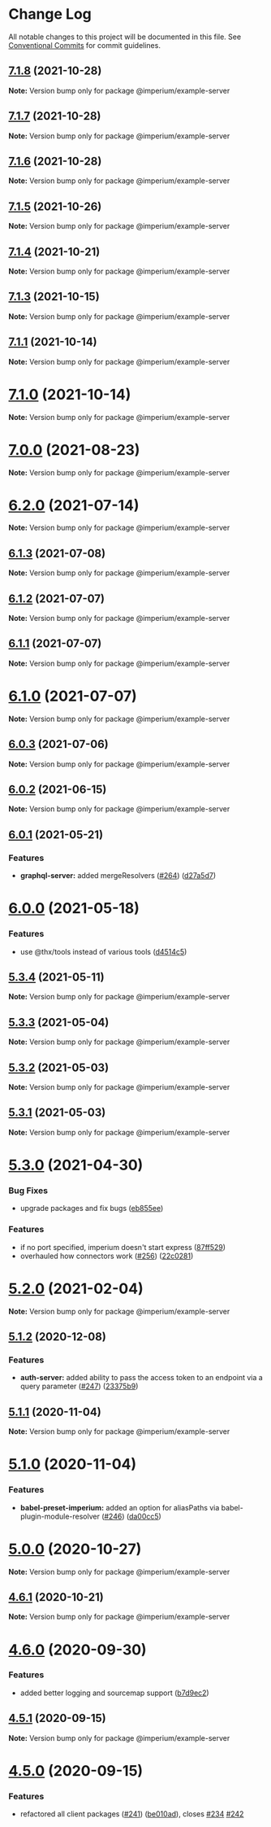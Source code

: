 # Change Log

All notable changes to this project will be documented in this file.
See [Conventional Commits](https://conventionalcommits.org) for commit guidelines.

## [7.1.8](https://github.com/darkadept/imperium/compare/v7.1.7...v7.1.8) (2021-10-28)

**Note:** Version bump only for package @imperium/example-server





## [7.1.7](https://github.com/darkadept/imperium/compare/v7.1.6...v7.1.7) (2021-10-28)

**Note:** Version bump only for package @imperium/example-server





## [7.1.6](https://github.com/darkadept/imperium/compare/v7.1.5...v7.1.6) (2021-10-28)

**Note:** Version bump only for package @imperium/example-server





## [7.1.5](https://github.com/darkadept/imperium/compare/v7.1.4...v7.1.5) (2021-10-26)

**Note:** Version bump only for package @imperium/example-server





## [7.1.4](https://github.com/darkadept/imperium/compare/v7.1.3...v7.1.4) (2021-10-21)

**Note:** Version bump only for package @imperium/example-server





## [7.1.3](https://github.com/darkadept/imperium/compare/v7.1.2...v7.1.3) (2021-10-15)

**Note:** Version bump only for package @imperium/example-server





## [7.1.1](https://github.com/darkadept/imperium/compare/v7.1.0...v7.1.1) (2021-10-14)

**Note:** Version bump only for package @imperium/example-server





# [7.1.0](https://github.com/darkadept/imperium/compare/v7.0.6...v7.1.0) (2021-10-14)

**Note:** Version bump only for package @imperium/example-server





# [7.0.0](https://github.com/darkadept/imperium/compare/v6.2.1...v7.0.0) (2021-08-23)

**Note:** Version bump only for package @imperium/example-server





# [6.2.0](https://github.com/darkadept/imperium/compare/v6.1.3...v6.2.0) (2021-07-14)

**Note:** Version bump only for package @imperium/example-server





## [6.1.3](https://github.com/darkadept/imperium/compare/v6.1.2...v6.1.3) (2021-07-08)

**Note:** Version bump only for package @imperium/example-server





## [6.1.2](https://github.com/darkadept/imperium/compare/v6.1.1...v6.1.2) (2021-07-07)

**Note:** Version bump only for package @imperium/example-server





## [6.1.1](https://github.com/darkadept/imperium/compare/v6.1.0...v6.1.1) (2021-07-07)

**Note:** Version bump only for package @imperium/example-server





# [6.1.0](https://github.com/darkadept/imperium/compare/v6.0.3...v6.1.0) (2021-07-07)

**Note:** Version bump only for package @imperium/example-server





## [6.0.3](https://github.com/darkadept/imperium/compare/v6.0.2...v6.0.3) (2021-07-06)

**Note:** Version bump only for package @imperium/example-server





## [6.0.2](https://github.com/darkadept/imperium/compare/v6.0.1...v6.0.2) (2021-06-15)

**Note:** Version bump only for package @imperium/example-server





## [6.0.1](https://github.com/darkadept/imperium/compare/v6.0.0...v6.0.1) (2021-05-21)


### Features

* **graphql-server:** added mergeResolvers ([#264](https://github.com/darkadept/imperium/issues/264)) ([d27a5d7](https://github.com/darkadept/imperium/commit/d27a5d72ae37ddf628c3304270707dd35d8a4805))





# [6.0.0](https://github.com/darkadept/imperium/compare/v5.3.4...v6.0.0) (2021-05-18)


### Features

* use @thx/tools instead of various tools ([d4514c5](https://github.com/darkadept/imperium/commit/d4514c5271e80398a5486b44174bca0f1de9ff7e))





## [5.3.4](https://github.com/darkadept/imperium/compare/v5.3.3...v5.3.4) (2021-05-11)

**Note:** Version bump only for package @imperium/example-server





## [5.3.3](https://github.com/darkadept/imperium/compare/v5.3.2...v5.3.3) (2021-05-04)

**Note:** Version bump only for package @imperium/example-server





## [5.3.2](https://github.com/darkadept/imperium/compare/v5.3.1...v5.3.2) (2021-05-03)

**Note:** Version bump only for package @imperium/example-server





## [5.3.1](https://github.com/darkadept/imperium/compare/v5.3.0...v5.3.1) (2021-05-03)

**Note:** Version bump only for package @imperium/example-server





# [5.3.0](https://github.com/darkadept/imperium/compare/v5.2.1...v5.3.0) (2021-04-30)


### Bug Fixes

* upgrade packages and fix bugs ([eb855ee](https://github.com/darkadept/imperium/commit/eb855ee31b7a9122bfe712a6b2d6cf7dcfcf7c73))


### Features

* if no port specified, imperium doesn't start express ([87ff529](https://github.com/darkadept/imperium/commit/87ff529215cdae0b0f2165d6a5f1bbde791d64c3))
* overhauled how connectors work ([#256](https://github.com/darkadept/imperium/issues/256)) ([22c0281](https://github.com/darkadept/imperium/commit/22c02813778c71d76f6c57aa03695fbeae312c40))





# [5.2.0](https://github.com/darkadept/imperium/compare/v5.1.2...v5.2.0) (2021-02-04)

**Note:** Version bump only for package @imperium/example-server





## [5.1.2](https://github.com/darkadept/imperium/compare/v5.1.1...v5.1.2) (2020-12-08)


### Features

* **auth-server:** added ability to pass the access token to an endpoint via a query parameter ([#247](https://github.com/darkadept/imperium/issues/247)) ([23375b9](https://github.com/darkadept/imperium/commit/23375b936d9c84904934e158e311528a47ab08a9))





## [5.1.1](https://github.com/darkadept/imperium/compare/v5.1.0...v5.1.1) (2020-11-04)

**Note:** Version bump only for package @imperium/example-server





# [5.1.0](https://github.com/darkadept/imperium/compare/v5.0.0...v5.1.0) (2020-11-04)


### Features

* **babel-preset-imperium:** added an option for aliasPaths via babel-plugin-module-resolver ([#246](https://github.com/darkadept/imperium/issues/246)) ([da00cc5](https://github.com/darkadept/imperium/commit/da00cc58014134df5991fe7b62bf470172b27d4b))





# [5.0.0](https://github.com/darkadept/imperium/compare/v4.6.1...v5.0.0) (2020-10-27)

**Note:** Version bump only for package @imperium/example-server





## [4.6.1](https://github.com/darkadept/imperium/compare/v4.6.0...v4.6.1) (2020-10-21)

**Note:** Version bump only for package @imperium/example-server





# [4.6.0](https://github.com/darkadept/imperium/compare/v4.5.1...v4.6.0) (2020-09-30)


### Features

* added better logging and sourcemap support ([b7d9ec2](https://github.com/darkadept/imperium/commit/b7d9ec20d2d58fedb089a19f3cdcbb2701c0e362))





## [4.5.1](https://github.com/darkadept/imperium/compare/v4.5.0...v4.5.1) (2020-09-15)

**Note:** Version bump only for package @imperium/example-server





# [4.5.0](https://github.com/darkadept/imperium/compare/v4.4.1...v4.5.0) (2020-09-15)


### Features

* refactored all client packages ([#241](https://github.com/darkadept/imperium/issues/241)) ([be010ad](https://github.com/darkadept/imperium/commit/be010ad96e0ddb6f40b189561568df2327025e0e)), closes [#234](https://github.com/darkadept/imperium/issues/234) [#242](https://github.com/darkadept/imperium/issues/242)
